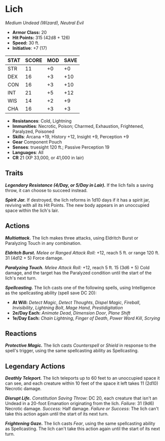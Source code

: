 # Lich

*Medium Undead (Wizard), Neutral Evil*

- **Armor Class:** 20
- **Hit Points:** 315 (42d8 + 126)
- **Speed:** 30 ft.
- **Initiative**: +7 (17)

|STAT|SCORE|MOD|SAVE|
| --- | --- | --- | ---- |
| STR | 11 | +0 | +0 |
| DEX | 16 | +3 | +10 |
| CON | 16 | +3 | +10 |
| INT | 21 | +5 | +12 |
| WIS | 14 | +2 | +9 |
| CHA | 16 | +3 | +3 |

- **Resistances**: Cold, Lightning
- **Immunities**: Necrotic, Poison; Charmed, Exhaustion, Frightened, Paralyzed, Poisoned
- **Skills**: Arcana +19, History +12, Insight +9, Perception +9
- **Gear** Component Pouch
- **Senses**: truesight 120 ft.; Passive Perception 19
- **Languages**: All
- **CR** 21 (XP 33,000, or 41,000 in lair)

## Traits

***Legendary Resistance (4/Day, or 5/Day in Lair).*** If the lich fails a saving throw, it can choose to succeed instead.

***Spirit Jar.*** If destroyed, the lich reforms in 1d10 days if it has a spirit jar, reviving with all its Hit Points. The new body appears in an unoccupied space within the lich's lair.


## Actions

***Multiattack.*** The lich makes three attacks, using Eldritch Burst or Paralyzing Touch in any combination.

***Eldritch Burst.*** *Melee or Ranged Attack Roll:* +12, reach 5 ft. or range 120 ft. 31 (4d12 + 5) Force damage.

***Paralyzing Touch.*** *Melee Attack Roll:* +12, reach 5 ft. 15 (3d6 + 5) Cold damage, and the target has the Paralyzed condition until the start of the lich's next turn.

***Spellcasting.*** The lich casts one of the following spells, using Intelligence as the spellcasting ability (spell save DC 20):

- **At Will:** *Detect Magic*, *Detect Thoughts*, *Dispel Magic*, *Fireball*, *Invisibility*, *Lightning Bolt*, *Mage Hand*, *Prestidigitation*
- **2e/Day Each:** *Animate Dead*, *Dimension Door*, *Plane Shift*
- **1e/Day Each:** *Chain Lightning*, *Finger of Death*, *Power Word Kill*, *Scrying*

## Reactions

***Protective Magic.*** The lich casts *Counterspell* or *Shield* in response to the spell's trigger, using the same spellcasting ability as Spellcasting.

## Legendary Actions

***Deathly Teleport.*** The lich teleports up to 60 feet to an unoccupied space it can see, and each creature within 10 feet of the space it left takes 11 (2d10) Necrotic damage.

***Disrupt Life.*** *Constitution Saving Throw*: DC 20, each creature that isn't an Undead in a 20-foot Emanation originating from the lich. *Failure:*  31 (9d6) Necrotic damage. *Success:*  Half damage. *Failure or Success*:  The lich can't take this action again until the start of its next turn.

***Frightening Gaze.*** The lich casts *Fear*, using the same spellcasting ability as Spellcasting. The lich can't take this action again until the start of its next turn.
